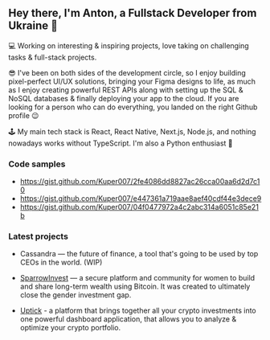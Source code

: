 ## Hey there, I'm Anton, a Fullstack Developer from Ukraine 👋

💻 Working on interesting & inspiring projects, love taking on challenging tasks & full-stack projects.

😎  I've been on both sides of the development circle, so I enjoy building pixel-perfect UI/UX solutions, bringing your Figma designs to life, as much as I enjoy creating powerful REST APIs along with setting up the SQL & NoSQL databases & finally deploying your app to the cloud. If you are looking for a person who can do everything, you landed on the right Github profile 😉

🕹️ My main tech stack is React, React Native, Next.js, Node.js, and nothing nowadays works without TypeScript. I'm also a Python enthusiast 🐍

### Code samples

- https://gist.github.com/Kuper007/2fe4086dd8827ac26cca00aa6d2d7c10
- https://gist.github.com/Kuper007/e447361a719aae8aef40cdf44e3dece9
- https://gist.github.com/Kuper007/04f0477972a4c2abc314a6051c85e21b

### Latest projects

- Cassandra — the future of finance, a tool that's going to be used by top CEOs in the world. (WIP)

- [SparrowInvest](https://www.joinsparrow.co/) — a secure platform and community for women to build and share long-term wealth using Bitcoin. It was created to ultimately close the gender investment gap.

- [Uptick](https://uptick.co/) - a platform that brings together all your crypto investments into one powerful dashboard application, that allows you to analyze & optimize your crypto portfolio.
